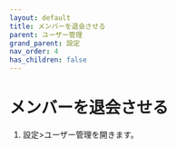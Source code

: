 ```yaml
---
layout: default
title: メンバーを退会させる
parent: ユーザー管理
grand_parent: 設定
nav_order: 4
has_children: false
---
```


# メンバーを退会させる

1. 設定>ユーザー管理を開きます。